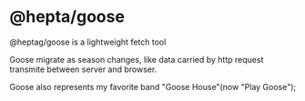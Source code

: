 # @hepta/goose

@heptag/goose is a lightweight fetch tool

Goose migrate as season changes, like data carried by http request transmite between server and browser.

Goose also represents my favorite band "Goose House"(now "Play Goose");

